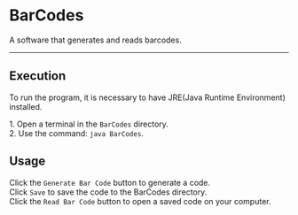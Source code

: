 # BarCodes

A software that generates and reads barcodes.  

---  
## Execution
  
To run the program, it is necessary to have JRE(Java Runtime Environment) installed.  

1\. Open a terminal in the `BarCodes` directory.  
2\. Use the command: `java BarCodes`.  

## Usage
  
Click the `Generate Bar Code` button to generate a code.  
Click `Save` to save the code to the BarCodes directory.  
Click the `Read Bar Code` button to open a saved code on your computer.  
